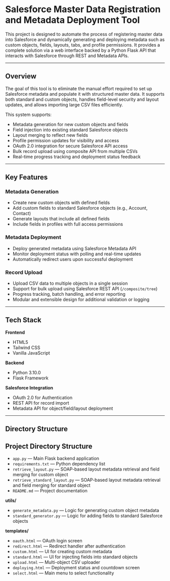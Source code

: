 # Salesforce Master Data Registration and Metadata Deployment Tool

This project is designed to automate the process of registering master data into Salesforce and dynamically generating and deploying metadata such as custom objects, fields, layouts, tabs, and profile permissions. It provides a complete solution via a web interface backed by a Python Flask API that interacts with Salesforce through REST and Metadata APIs.

---

## Overview

The goal of this tool is to eliminate the manual effort required to set up Salesforce metadata and populate it with structured master data. It supports both standard and custom objects, handles field-level security and layout updates, and allows importing large CSV files efficiently.

This system supports:
- Metadata generation for new custom objects and fields
- Field injection into existing standard Salesforce objects
- Layout merging to reflect new fields
- Profile permission updates for visibility and access
- OAuth 2.0 integration for secure Salesforce API access
- Bulk record upload using composite API from multiple CSVs
- Real-time progress tracking and deployment status feedback

---

## Key Features

### Metadata Generation
- Create new custom objects with defined fields
- Add custom fields to standard Salesforce objects (e.g., Account, Contact)
- Generate layouts that include all defined fields
- Include fields in profiles with full access permissions

### Metadata Deployment
- Deploy generated metadata using Salesforce Metadata API
- Monitor deployment status with polling and real-time updates
- Automatically redirect users upon successful deployment

### Record Upload
- Upload CSV data to multiple objects in a single session
- Support for bulk upload using Salesforce REST API (`/composite/tree`)
- Progress tracking, batch handling, and error reporting
- Modular and extensible design for additional validation or logging

---

## Tech Stack

**Frontend**
- HTML5
- Tailwind CSS
- Vanilla JavaScript

**Backend**
- Python 3.10.0
- Flask Framework

**Salesforce Integration**
- OAuth 2.0 for Authentication
- REST API for record import
- Metadata API for object/field/layout deployment

---

## Directory Structure

## Project Directory Structure

- `app.py` — Main Flask backend application
- `requirements.txt` — Python dependency list
- `retrieve_layout.py` — SOAP-based layout metadata retrieval and field merging for custom object
- `retrieve_standard_layout.py` — SOAP-based layout metadata retrieval and field merging for standard object
- `README.md` — Project documentation

**utils/**
- `generate_metadata.py` — Logic for generating custom object metadata
- `standard_generator.py` — Logic for adding fields to standard Salesforce objects

**templates/**
- `oauth.html` — OAuth login screen
- `redirect.html` — Redirect handler after authentication
- `custom.html` — UI for creating custom metadata
- `standard.html` — UI for injecting fields into standard objects
- `upload.html` — Multi-object CSV uploader
- `deploying.html` — Deployment status and countdown screen
- `select.html` — Main menu to select functionality










